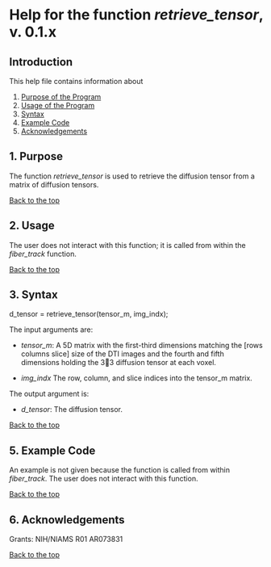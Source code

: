 # Help for the function <i>retrieve_tensor</i>, v. 0.1.x

## Introduction

This help file contains information about
1) [Purpose of the Program](https://github.com/bdamon/MuscleDTI_Toolbox/blob/master/Help/Help-for-retrieve_tensor.md#1-purpose)
2) [Usage of the Program](https://github.com/bdamon/MuscleDTI_Toolbox/blob/master/Help/Help-for-retrieve_tensor.md#2-usage)
3) [Syntax](https://github.com/bdamon/MuscleDTI_Toolbox/blob/master/Help/Help-for-retrieve_tensor.md#3-Syntax)
4) [Example Code](https://github.com/bdamon/MuscleDTI_Toolbox/blob/master/Help/Help-for-retrieve_tensor.md#4-Example-Code)
5) [Acknowledgements](https://github.com/bdamon/MuscleDTI_Toolbox/blob/master/Help/Help-for-define_roi.md#5-Acknowledgements)

## 1. Purpose

The function <i>retrieve_tensor</i> is used to retrieve the diffusion tensor from a matrix of diffusion tensors.

[Back to the top](https://github.com/bdamon/MuscleDTI_Toolbox/blob/master/Help/Help-for-retrieve_tensor.md)

## 2. Usage
The user does not interact with this function; it is called from within the <i>fiber_track</i> function.

[Back to the top](https://github.com/bdamon/MuscleDTI_Toolbox/blob/master/Help/Help-for-retrieve_tensor.md)

## 3. Syntax
d_tensor = retrieve_tensor(tensor_m, img_indx);

The input arguments are:

* <i>tensor_m</i>: A 5D matrix with the first-third dimensions matching the [rows columns slice] size of the DTI images and the fourth and fifth dimensions holding the 33 diffusion tensor at each voxel.

* <i>img_indx</i> The row, column, and slice indices into the tensor_m matrix.

The output argument is:

* <i>d_tensor</i>: The diffusion tensor.
   
[Back to the top](https://github.com/bdamon/MuscleDTI_Toolbox/blob/master/Help/Help-for-retrieve_tensor.md)

## 5. Example Code
An example is not given because the function is called from within <i>fiber_track</i>. The user does not interact with this function.

[Back to the top](https://github.com/bdamon/MuscleDTI_Toolbox/blob/master/Help/Help-for-retrieve_tensor.md)

## 6. Acknowledgements
Grants: NIH/NIAMS R01 AR073831

[Back to the top](https://github.com/bdamon/MuscleDTI_Toolbox/blob/master/Help/Help-for-retrieve_tensor.md)
